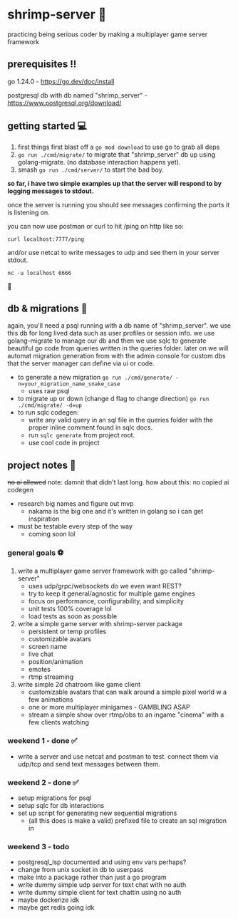 # shrimp-server 🦐

practicing being serious coder by making a multiplayer game server framework

## prerequisites ‼️

go 1.24.0 - https://go.dev/doc/install

postgresql db with db named "shrimp_server" - https://www.postgresql.org/download/

## getting started 💻

1. first things first blast off a ```go mod download``` to use go to grab all deps
2. ```go run ./cmd/migrate/``` to migrate that "shrimp_server" db up using golang-migrate. (no database interaction happens yet).
3. smash ```go run ./cmd/server/``` to start the bad boy.

**so far, i have two simple examples up that the server will respond to by logging messages to stdout.**

once the server is running you should see messages confirming the ports it is listening on. 

you can now use postman or curl to hit /ping on http like so:

```curl localhost:7777/ping```

and/or use netcat to write messages to udp and see them in your server stdout.

```nc -u localhost 6666```

📝
## db & migrations 🦜

again, you'll need a psql running with a db name of "shrimp_server". we use this db for long lived data such as user profiles or session info.
we use golang-migrate to manage our db and then we use sqlc to generate beautiful go code from queries written in the queries folder. later on we will automat migration generation from with the admin console for custom dbs that the server manager can define via ui or code.

- to generate a new migration ```go run ./cmd/generate/ -n=your_migration_name_snake_case```
    - uses raw psql
- to migrate up or down (change d flag to change direction) ```go run ./cmd/migrate/ -d=up```
- to run sqlc codegen:
    - write any valid query in an sql file in the queries folder with the proper inline comment found in sqlc docs.
    - run ```sqlc generate``` from project root.
    - use cool code in project

## project notes 📝
~~no ai allowed~~
note: damnit that didn't last long. how about this:
no copied ai codegen

- research big names and figure out mvp
    - nakama is the big one and it's written in golang so i can get inspiration
- must be testable every step of the way
    - coming soon lol

### general goals ⚽️
1. write a multiplayer game server framework with go called "shrimp-server"
    * uses udp/grpc/websockets do we even want REST?
    * try to keep it general/agnostic for multiple game engines
    * focus on performance, configurability, and simplicity
    * unit tests 100% coverage lol
    * load tests as soon as possible
2. write a simple game server with shrimp-server package
    * persistent or temp profiles
    * customizable avatars
    * screen name
    * live chat
    * position/animation
    * emotes
    * rtmp streaming
3. write simple 2d chatroom like game client
    * customizable avatars that can walk around a simple pixel world w a few animations
    * one or more multiplayer minigames - GAMBLING ASAP
    * stream a simple show over rtmp/obs to an ingame "cinema" with a few clients watching

### weekend 1 - done ✅
* write a server and use netcat and postman to test. connect them via udp/tcp and send text messages between them.

### weekend 2 - done ✅
* setup migrations for psql
* setup sqlc for db interactions
* set up script for generating new sequential migrations 
    * (all this does is make a valid) prefixed file to create an sql migration in

### weekend 3 - todo
* postgresql_lsp documented and using env vars perhaps?
* change from unix socket in db to userpass
* make into a package rather than just a go program
* write dummy simple udp server for text chat with no auth
* write dummy simple client for text chattin using no auth
* maybe dockerize idk
* maybe get redis going idk
